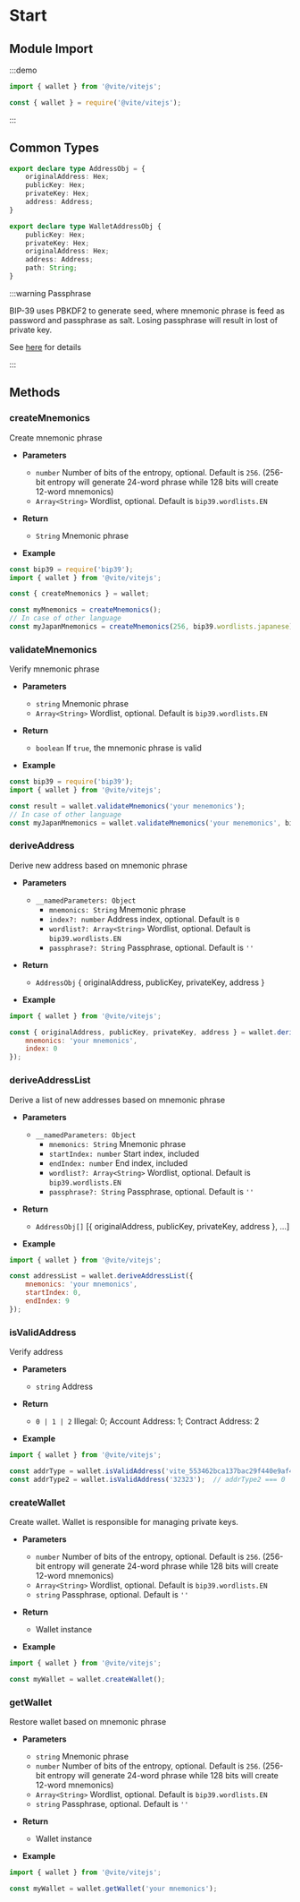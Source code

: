 # Start

## Module Import

:::demo

```javascript tab:ES6
import { wallet } from '@vite/vitejs';
```

```javascript tab:require
const { wallet } = require('@vite/vitejs');
```

:::

## Common Types

```typescript
export declare type AddressObj = {
    originalAddress: Hex;
    publicKey: Hex;
    privateKey: Hex;
    address: Address;
}

export declare type WalletAddressObj {
    publicKey: Hex;
    privateKey: Hex;
    originalAddress: Hex;
    address: Address;
    path: String;
}
```

:::warning Passphrase

BIP-39 uses PBKDF2 to generate seed, where mnemonic phrase is feed as password and passphrase as salt. Losing passphrase will result in lost of private key.

See [here](https://github.com/bitcoin/bips/blob/master/bip-0039.mediawiki) for details

:::

## Methods

### createMnemonics
Create mnemonic phrase

- **Parameters** 
    * `number` Number of bits of the entropy, optional. Default is `256`. (256-bit entropy will generate 24-word phrase while 128 bits will create 12-word mnemonics)
    * `Array<String>` Wordlist, optional. Default is `bip39.wordlists.EN`

- **Return**
    * `String` Mnemonic phrase

- **Example**
```javascript
const bip39 = require('bip39');
import { wallet } from '@vite/vitejs';

const { createMnemonics } = wallet;

const myMnemonics = createMnemonics();
// In case of other language
const myJapanMnemonics = createMnemonics(256, bip39.wordlists.japanese)
```

### validateMnemonics
Verify mnemonic phrase

- **Parameters** 
    * `string` Mnemonic phrase
    * `Array<String>` Wordlist, optional. Default is `bip39.wordlists.EN`

- **Return**
    * `boolean` If `true`, the mnemonic phrase is valid

- **Example**
```javascript
const bip39 = require('bip39');
import { wallet } from '@vite/vitejs';

const result = wallet.validateMnemonics('your menemonics');
// In case of other language
const myJapanMnemonics = wallet.validateMnemonics('your menemonics', bip39.wordlists.japanese);
```

### deriveAddress
Derive new address based on mnemonic phrase

- **Parameters** 
    * `__namedParameters: Object`
        - `mnemonics: String` Mnemonic phrase
        - `index?: number` Address index, optional. Default is `0`
        - `wordlist?: Array<String>` Wordlist, optional. Default is `bip39.wordlists.EN`
        - `passphrase?: String` Passphrase, optional. Default is `''`

- **Return**
    * `AddressObj` { originalAddress, publicKey, privateKey, address }

- **Example**
```javascript
import { wallet } from '@vite/vitejs';

const { originalAddress, publicKey, privateKey, address } = wallet.deriveAddress({ 
    mnemonics: 'your mnemonics', 
    index: 0 
});
```

### deriveAddressList
Derive a list of new addresses based on mnemonic phrase

- **Parameters** 
    * `__namedParameters: Object`
        - `mnemonics: String` Mnemonic phrase
        - `startIndex: number` Start index, included
        - `endIndex: number` End index, included
        - `wordlist?: Array<String>` Wordlist, optional. Default is `bip39.wordlists.EN`
        - `passphrase?: String` Passphrase, optional. Default is `''`

- **Return**
    * `AddressObj[]` [{ originalAddress, publicKey, privateKey, address }, ...]

- **Example**
```javascript
import { wallet } from '@vite/vitejs';

const addressList = wallet.deriveAddressList({ 
    mnemonics: 'your mnemonics', 
    startIndex: 0,
    endIndex: 9
});
```

### isValidAddress
Verify address

- **Parameters** 
    * `string` Address

- **Return**
    * `0 | 1 | 2` Illegal: 0; Account Address: 1; Contract Address: 2

- **Example**
```javascript
import { wallet } from '@vite/vitejs';

const addrType = wallet.isValidAddress('vite_553462bca137bac29f440e9af4ab2e2c1bb82493e41d2bc8b2');  // addrType === 1
const addrType2 = wallet.isValidAddress('32323');  // addrType2 === 0
```

### createWallet
Create wallet. Wallet is responsible for managing private keys.

- **Parameters** 
    * `number` Number of bits of the entropy, optional. Default is `256`. (256-bit entropy will generate 24-word phrase while 128 bits will create 12-word mnemonics)
    * `Array<String>` Wordlist, optional. Default is `bip39.wordlists.EN`
    * `string` Passphrase, optional. Default is `''`

- **Return**
    * Wallet instance

- **Example**
```javascript
import { wallet } from '@vite/vitejs';

const myWallet = wallet.createWallet();
```

### getWallet
Restore wallet based on mnemonic phrase

- **Parameters** 
    * `string` Mnemonic phrase
    * `number` Number of bits of the entropy, optional. Default is `256`. (256-bit entropy will generate 24-word phrase while 128 bits will create 12-word mnemonics)
    * `Array<String>` Wordlist, optional. Default is `bip39.wordlists.EN`
    * `string` Passphrase, optional. Default is `''`

- **Return**
    * Wallet instance


- **Example**
```javascript
import { wallet } from '@vite/vitejs';

const myWallet = wallet.getWallet('your mnemonics');
```

